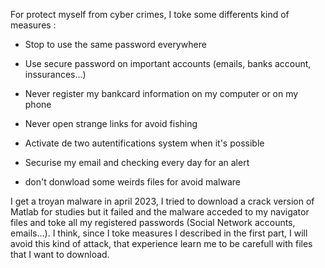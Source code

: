 For protect myself from cyber crimes, I toke some differents kind of measures :

- Stop to use the same password everywhere

- Use secure password on important accounts (emails, banks account, inssurances...)

- Never register my bankcard information on my computer or on my phone

- Never open strange links for avoid fishing

- Activate de two autentifications system when it's possible

- Securise my email and checking every day for an alert

- don't donwload some weirds files for avoid malware

I get a troyan malware in april 2023, I tried to download a crack version of Matlab for studies but it failed and the malware acceded to my navigator files and toke all my registered passwords (Social Network accounts, emails...).
I think, since I toke measures I described in the first part, I will avoid this kind of attack, that experience learn me to be carefull with files that I want to download.
